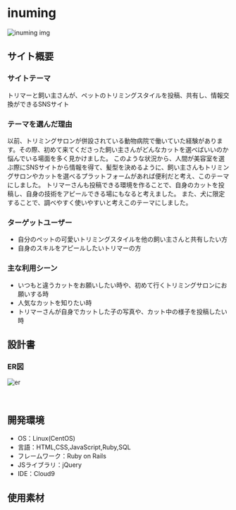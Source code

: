 # inuming


![inuming img](https://github.com/user-attachments/assets/43849eff-f456-4b19-9d26-26f231b1fbec)
## サイト概要
### サイトテーマ
トリマーと飼い主さんが、ペットのトリミングスタイルを投稿、共有し、情報交換ができるSNSサイト
​
### テーマを選んだ理由
以前、トリミングサロンが併設されている動物病院で働いていた経験があります。その際、初めて来てくださった飼い主さんがどんなカットを選べばいいのか悩んでいる場面を多く見かけました。
このような状況から、人間が美容室を選ぶ際にSNSサイトから情報を得て、髪型を決めるように、飼い主さんもトリミングサロンやカットを選べるプラットフォームがあれば便利だと考え、このテーマにしました。
トリマーさんも投稿できる環境を作ることで、自身のカットを投稿し、自身の技術をアピールできる場にもなると考えました。
また、犬に限定することで、調べやすく使いやすいと考えこのテーマにしました。
​
### ターゲットユーザー
- 自分のペットの可愛いトリミングスタイルを他の飼い主さんと共有したい方
- 自身のスキルをアピールしたいトリマーの方
​
### 主な利用シーン
- いつもと違うカットをお願いしたい時や、初めて行くトリミングサロンにお願いする時
- 人気なカットを知りたい時
- トリマーさんが自身でカットした子の写真や、カット中の様子を投稿したい時
​
## 設計書
### ER図
![er](https://github.com/user-attachments/assets/44ba0f46-608f-48aa-84a7-8040d24cd3c7)
<!-- 【補足説明】 -->
<!-- - テーマ提出時点では不要です。 -->
<!-- - 当項目には「後ほど作成予定」と記載しましょう。 -->
​
## 開発環境
- OS：Linux(CentOS)
- 言語：HTML,CSS,JavaScript,Ruby,SQL
- フレームワーク：Ruby on Rails
- JSライブラリ：jQuery
- IDE：Cloud9

## 使用素材
<!-- - 外部サービスの画像素材・音声素材を使用した場合は、必ずサービス名とURLを明記してください。 -->
<!-- - アプリケーションの実装に使用したgem/bootstrapのリファレンスなどの記載は不要です。 -->
<!-- - 使用しない場合は、使用素材の項目をREADMEから削除してください。 -->
<!-- - 架空の団体・題材を前提にポートフォリオを制作する場合、下記のテンプレートを当項目内に記載しましょう。 -->
<!-- 【テンプレート】 -->
<!-- 著作権を考慮し、架空のデータを扱う予定です。 -->
<!-- なお今後、実在するデータを利用する際には、事前に著作権保持者と契約を結んだ上で利用します。 -->
